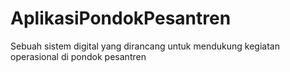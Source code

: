 # AplikasiPondokPesantren
Sebuah sistem digital yang dirancang untuk mendukung kegiatan operasional di pondok pesantren
